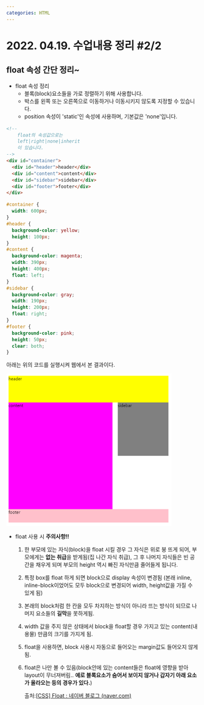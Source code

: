 ```yaml
---
categories: HTML
---
```




# 2022. 04.19. 수업내용 정리 #2/2

## float 속성 간단 정리~



+ float 속성 정리
  * 블록(block)요소들을 가로 정렬하기 위해 사용합니다. 
  * 박스를 왼쪽 또는 오른쪽으로 이동하거나 이동시키지 않도록 지정할 수 있습니다.
  * position 속성이 'static'인 속성에 사용하며, 기본값은 'none'입니다.



```html
<!--
	float의 속성값으로는
	left|right|none|inherit
	이 있습니다.
-->
<div id="container">
  <div id="header">header</div>
  <div id="content">content</div>
  <div id="sidebar">sidebar</div>
  <div id="footer">footer</div>
</div>

```

```css
#container {
  width: 600px;
}
#header {
  background-color: yellow;
  height: 100px;
}
#content {
  background-color: magenta;
  width: 390px;
  height: 400px;
  float: left;
}
#sidebar {
  background-color: gray;
  width: 190px;
  height: 200px;
  float: right;
}
#footer {
  background-color: pink;
  height: 50px;
  clear: both;
}
```

아래는 위의 코드를 실행시켜 웹에서 본 결과이다.<br>

<img src="../images/2022-04-23-fifth/float설명.png" alt="float설명" style="zoom:70%;" />

- float 사용 시 **주의사항!!**

  1. 한 부모에 있는 자식(block)을 float 시킬 경우 그 자식은 위로 붕 뜨게 되어, 부모에게는 **없는 취급**을 받게됨(집 나간 자식 취급), 그 후 나머지 자식들은 빈 공간을 채우게 되며 부모의 height 역시 빠진 자식만큼 줄어들게 됩니다.

  2. 특정 box를 float 하게 되면 block으로 display 속성이 변경됨 (본래 inline, inline-block이었어도 모두 block으로 변경되어 width, height값을 가질 수 있게 됨)

  3. 본래의 block처럼 한 칸을 모두 차지하는 방식이 아니라 뜨는 방식이 되므로 나머지 요소들의 **길막**을 못하게됨.

  4. width 값을 주지 않은 상태에서 block을 float할 경우 가지고 있는 content(내용물) 만큼의 크기를 가지게 됨.

  5. float을 사용하면, block 사용시 자동으로 들어오는 margin값도 들어오지 않게 됨.

  6. float은 나만 볼 수 있음(block안에 있는 content들은  float에 영향을 받아 layout이 무너져버림.. **예로 블록요소가 숨어서 보이지 않거나 갑자기 아래 요소가 올라오는 등의 경우가 있다.**)<br>

     출처:[[CSS\] Float : 네이버 블로그 (naver.com)](https://blog.naver.com/aldzkwp1912/222339027670)